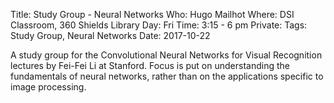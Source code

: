 Title: Study Group - Neural Networks
Who: Hugo Mailhot
Where: DSI Classroom, 360 Shields Library
Day: Fri
Time: 3:15 - 6 pm
Private:
Tags: Study Group, Neural Networks
Date: 2017-10-22

A study group for the Convolutional Neural Networks for Visual Recognition lectures by Fei-Fei Li at Stanford. Focus is put on understanding the fundamentals of neural networks, rather than on the applications specific to image processing.
